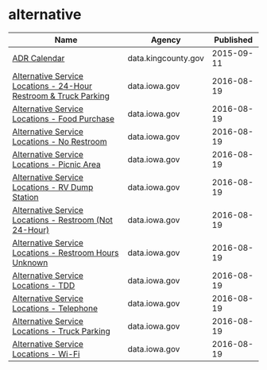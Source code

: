 # alternative

Name | Agency | Published
---- | ---- | ---------
[ADR Calendar](../socrata/u5eb-c9aj.md) | data.kingcounty.gov | 2015-09-11
[Alternative Service Locations - 24-Hour Restroom & Truck Parking](../socrata/hp75-ap4n.md) | data.iowa.gov | 2016-08-19
[Alternative Service Locations - Food Purchase](../socrata/qwe5-jnrf.md) | data.iowa.gov | 2016-08-19
[Alternative Service Locations - No Restroom](../socrata/xhab-8eat.md) | data.iowa.gov | 2016-08-19
[Alternative Service Locations - Picnic Area](../socrata/7dgi-gzrf.md) | data.iowa.gov | 2016-08-19
[Alternative Service Locations - RV Dump Station](../socrata/3h6i-t6hv.md) | data.iowa.gov | 2016-08-19
[Alternative Service Locations - Restroom (Not 24-Hour)](../socrata/4vn5-z3rr.md) | data.iowa.gov | 2016-08-19
[Alternative Service Locations - Restroom Hours Unknown](../socrata/iwh6-s46p.md) | data.iowa.gov | 2016-08-19
[Alternative Service Locations - TDD](../socrata/4qit-jg5a.md) | data.iowa.gov | 2016-08-19
[Alternative Service Locations - Telephone](../socrata/hdui-gwut.md) | data.iowa.gov | 2016-08-19
[Alternative Service Locations - Truck Parking](../socrata/m3sd-jffm.md) | data.iowa.gov | 2016-08-19
[Alternative Service Locations - Wi-Fi](../socrata/jqq8-eenr.md) | data.iowa.gov | 2016-08-19

